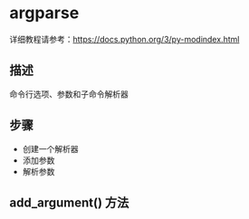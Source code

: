 # argparse  
详细教程请参考：<https://docs.python.org/3/py-modindex.html>

## 描述  
命令行选项、参数和子命令解析器  

## 步骤  
- 创建一个解析器
- 添加参数
- 解析参数

## add_argument() 方法  
